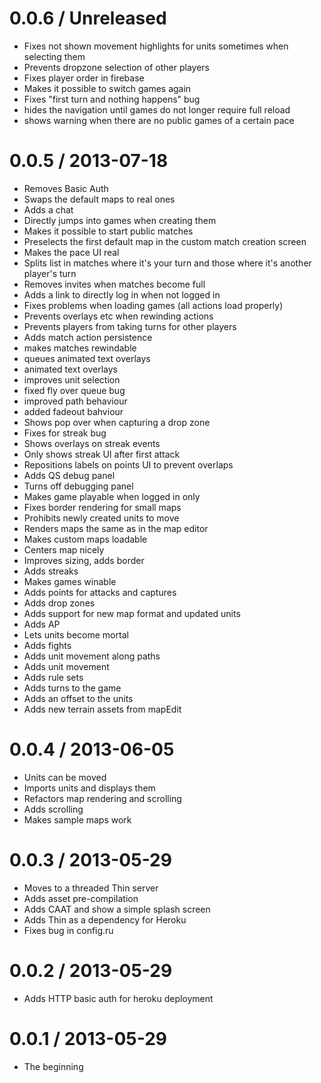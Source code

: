 # 0.0.6 / Unreleased

* Fixes not shown movement highlights for units sometimes when selecting them
* Prevents dropzone selection of other players
* Fixes player order in firebase
* Makes it possible to switch games again
* Fixes "first turn and nothing happens" bug
* hides the navigation until games do not longer require full reload
* shows warning when there are no public games of a certain pace

# 0.0.5 / 2013-07-18

* Removes Basic Auth
* Swaps the default maps to real ones
* Adds a chat
* Directly jumps into games when creating them
* Makes it possible to start public matches
* Preselects the first default map in the custom match creation screen
* Makes the pace UI real
* Splits list in matches where it's your turn and those where it's another player's turn
* Removes invites when matches become full
* Adds a link to directly log in when not logged in
* Fixes problems when loading games (all actions load properly)
* Prevents overlays etc when rewinding actions
* Prevents players from taking turns for other players
* Adds match action persistence
* makes matches rewindable
* queues animated text overlays
* animated text overlays
* improves unit selection
* fixed fly over queue bug
* improved path behaviour
* added fadeout bahviour
* Shows pop over when capturing a drop zone
* Fixes for streak bug
* Shows overlays on streak events
* Only shows streak UI after first attack
* Repositions labels on points UI to prevent overlaps
* Adds QS debug panel
* Turns off debugging panel
* Makes game playable when logged in only
* Fixes border rendering for small maps
* Prohibits newly created units to move
* Renders maps the same as in the map editor
* Makes custom maps loadable
* Centers map nicely
* Improves sizing, adds border
* Adds streaks
* Makes games winable
* Adds points for attacks and captures
* Adds drop zones
* Adds support for new map format and updated units
* Adds AP
* Lets units become mortal
* Adds fights
* Adds unit movement along paths
* Adds unit movement
* Adds rule sets
* Adds turns to the game
* Adds an offset to the units
* Adds new terrain assets from mapEdit

# 0.0.4 / 2013-06-05

* Units can be moved
* Imports units and displays them
* Refactors map rendering and scrolling
* Adds scrolling
* Makes sample maps work

# 0.0.3 / 2013-05-29

* Moves to a threaded Thin server
* Adds asset pre-compilation
* Adds CAAT and show a simple splash screen
* Adds Thin as a dependency for Heroku
* Fixes bug in config.ru

# 0.0.2 / 2013-05-29

* Adds HTTP basic auth for heroku deployment

# 0.0.1 / 2013-05-29

* The beginning